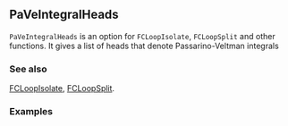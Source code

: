 ## PaVeIntegralHeads

`PaVeIntegralHeads` is an option for `FCLoopIsolate`, `FCLoopSplit` and other functions. It gives a list of heads that denote Passarino-Veltman integrals

### See also

[FCLoopIsolate](FCLoopIsolate), [FCLoopSplit](FCLoopSplit).

### Examples
